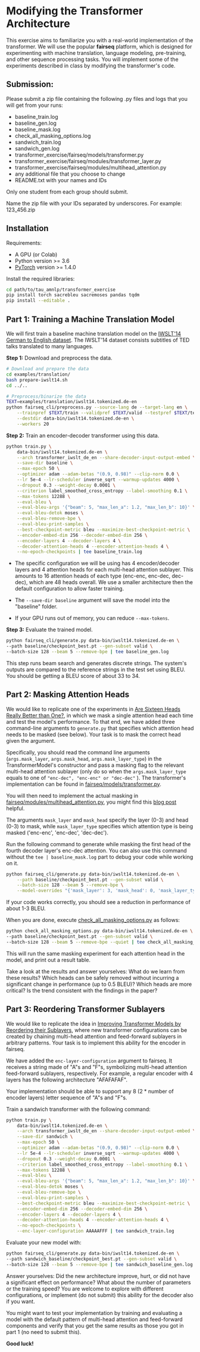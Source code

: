 # Modifying the Transformer Architecture

This exercise aims to familiarize you with a real-world implementation of the transformer.
We will use the popular **fairseq** platform, which is designed for experimenting with machine translation, language modeling, pre-training, and other sequence processing tasks.
You will implement some of the experiments described in class by modifying the transformer's code.

## Submission:

Please submit a zip file containing the following .py files and logs that you will get from your runs:
* baseline_train.log
* baseline_gen.log
* baseline_mask.log
* check_all_masking_options.log
* sandwich_train.log
* sandwich_gen.log
* transformer_exercise/fairseq/models/transformer.py
* transformer_exercise/fairseq/modules/transformer_layer.py
* transformer_exercise/fairseq/modules/multihead_attention.py
* any additional file that you choose to change 
* README.txt with your names and IDs

Only one student from each group should submit.

Name the zip file with your IDs separated by underscores.
For example: 123_456.zip

## Installation

Requirements:
* A GPU (or Colab)
* Python version >= 3.6
* [PyTorch](http://pytorch.org/) version >= 1.4.0

Install the required libraries:
```bash
cd path/to/tau_amnlp/transformer_exercise
pip install torch sacrebleu sacremoses pandas tqdm
pip install --editable .
```

## Part 1: Training a Machine Translation Model

We will first train a baseline machine translation model on the [IWSLT'14 German to English dataset](http://workshop2014.iwslt.org/downloads/proceeding.pdf).
The IWSLT'14 dataset consists subtitles of TED talks translated to many languages. 

**Step 1:** Download and preprocess the data.
```bash
# Download and prepare the data
cd examples/translation/
bash prepare-iwslt14.sh
cd ../..

# Preprocess/binarize the data
TEXT=examples/translation/iwslt14.tokenized.de-en
python fairseq_cli/preprocess.py --source-lang de --target-lang en \
    --trainpref $TEXT/train --validpref $TEXT/valid --testpref $TEXT/test \
    --destdir data-bin/iwslt14.tokenized.de-en \
    --workers 20
```

**Step 2:** Train an encoder-decoder transformer using this data.
```bash
python train.py \
    data-bin/iwslt14.tokenized.de-en \
    --arch transformer_iwslt_de_en --share-decoder-input-output-embed \
    --save-dir baseline \
    --max-epoch 50 \
    --optimizer adam --adam-betas "(0.9, 0.98)" --clip-norm 0.0 \
    --lr 5e-4 --lr-scheduler inverse_sqrt --warmup-updates 4000 \
    --dropout 0.3 --weight-decay 0.0001 \
    --criterion label_smoothed_cross_entropy --label-smoothing 0.1 \
    --max-tokens 12288 \
    --eval-bleu \
    --eval-bleu-args '{"beam": 5, "max_len_a": 1.2, "max_len_b": 10}' \
    --eval-bleu-detok moses \
    --eval-bleu-remove-bpe \
    --eval-bleu-print-samples \
    --best-checkpoint-metric bleu --maximize-best-checkpoint-metric \
    --encoder-embed-dim 256 --decoder-embed-dim 256 \
    --encoder-layers 4 --decoder-layers 4 \
    --decoder-attention-heads 4 --encoder-attention-heads 4 \
    --no-epoch-checkpoints | tee baseline_train.log
```

* The specific configuration we will be using has 4 encoder/decoder layers and 4 attention heads for each multi-head attention sublayer. This amounts to 16 attention heads of each type (enc-enc, enc-dec, dec-dec), which are 48 heads overall. We use a smaller architecture then the default configuration to allow faster training.

* The ```--save-dir baseline``` argument will save the model into the "baseline" folder.

* If your GPU runs out of memory, you can reduce ```--max-tokens```.

**Step 3:** Evaluate the trained model.
```bash
python fairseq_cli/generate.py data-bin/iwslt14.tokenized.de-en \
--path baseline/checkpoint_best.pt --gen-subset valid \
--batch-size 128 --beam 5 --remove-bpe | tee baseline_gen.log
```

This step runs beam search and generates discrete strings. The system's outputs are compared to the reference strings in the test set using BLEU. You should be getting a BLEU score of about 33 to 34.

## Part 2: Masking Attention Heads

We would like to replicate one of the experiments in [Are Sixteen Heads Really Better than One?](https://arxiv.org/abs/1905.10650), in which we mask a single attention head each time and test the model's performance.
To that end, we have added three command-line arguments to ```generate.py``` that specifies which attention head needs to be masked (see below). Your task is to mask the correct head given the argument.

Specifically, you should read the command line arguments (```args.mask_layer```, ```args.mask_head```, ```args.mask_layer_type```) in the TransformerModel's constructor and pass a masking flag to the relevant multi-head attention sublayer (only do so when the ```args.mask_layer_type``` equals to one of ```"enc-dec", "enc-enc" or "dec-dec"```  ). The transformer's implementation can be found in [fairseq/models/transformer.py](fairseq/models/transformer.py).

You will then need to implement the actual masking in [fairseq/modules/multihead_attention.py](fairseq/modules/multihead_attention.py), you might find this [blog post](http://jalammar.github.io/illustrated-transformer/) helpful.

The arguments ```mask_layer``` and ```mask_head``` specify the layer (0-3) and head (0-3) to mask, while ```mask_layer_type``` specifies which attention type is being masked ('enc-enc', 'enc-dec', 'dec-dec').

Run the following command to generate while masking the first head of the fourth decoder layer's enc-dec attention. You can also use this command without the `tee | baseline_mask.log` part to debug your code while working on it.
```bash
python fairseq_cli/generate.py data-bin/iwslt14.tokenized.de-en \
    --path baseline/checkpoint_best.pt --gen-subset valid \
    --batch-size 128 --beam 5 --remove-bpe \
    --model-overrides "{'mask_layer': 3, 'mask_head': 0, 'mask_layer_type': 'enc-dec'}" | tee baseline_mask.log
```
If your code works correctly, you should see a reduction in performance of about 1-3 BLEU.

When you are done, execute [check_all_masking_options.py](check_all_masking_options.py) as follows:
```bash
python check_all_masking_options.py data-bin/iwslt14.tokenized.de-en \
--path baseline/checkpoint_best.pt --gen-subset valid \
--batch-size 128 --beam 5 --remove-bpe --quiet | tee check_all_masking_options.log
```
This will run the same masking experiment for each attention head in the model, and print out a result table.

Take a look at the results and answer yourselves: What do we learn from these results? Which heads can be safely removed without incurring a significant change in performance (up to 0.5 BLEU)? Which heads are more critical? Is the trend consistent with the findings in the paper?

## Part 3: Reordering Transformer Sublayers

We would like to replicate the idea in [Improving Transformer Models by Reordering their Sublayers](https://arxiv.org/abs/1911.03864), where new transformer configurations can be created by chaining multi-head attention and feed-forward sublayers in arbitrary patterns. Your task is to implement this ability for the encoder in fairseq.

We have added the ```enc-layer-configuration```  argument to fairseq. It receives a string made of "A"s and "F"s, symbolizing multi-head attention feed-forward sublayers, respectively. For example, a regular encoder with 4 layers has the following architecture "AFAFAFAF".

Your implementation should be able to support any 8 (2 * number of encoder layers) letter sequence of "A"s and "F"s.

Train a sandwich transformer with the following command:

```bash
python train.py \
    data-bin/iwslt14.tokenized.de-en \
    --arch transformer_iwslt_de_en --share-decoder-input-output-embed \
    --save-dir sandwich \
    --max-epoch 50 \
    --optimizer adam --adam-betas "(0.9, 0.98)" --clip-norm 0.0 \
    --lr 5e-4 --lr-scheduler inverse_sqrt --warmup-updates 4000 \
    --dropout 0.3 --weight-decay 0.0001 \
    --criterion label_smoothed_cross_entropy --label-smoothing 0.1 \
    --max-tokens 12288 \
    --eval-bleu \
    --eval-bleu-args '{"beam": 5, "max_len_a": 1.2, "max_len_b": 10}' \
    --eval-bleu-detok moses \
    --eval-bleu-remove-bpe \
    --eval-bleu-print-samples \
    --best-checkpoint-metric bleu --maximize-best-checkpoint-metric \
    --encoder-embed-dim 256 --decoder-embed-dim 256 \
    --encoder-layers 4 --decoder-layers 4 \
    --decoder-attention-heads 4 --encoder-attention-heads 4 \
    --no-epoch-checkpoints \
    --enc-layer-configuration AAAAAFFF | tee sandwich_train.log
```
Evaluate your new model with:

```bash
python fairseq_cli/generate.py data-bin/iwslt14.tokenized.de-en \
--path sandwich_baseline/checkpoint_best.pt --gen-subset valid \
--batch-size 128 --beam 5 --remove-bpe | tee sandwich_baseline_gen.log
```
Answer yourselves: Did the new architecture improve, hurt, or did not have a significant effect on performance? What about the number of parameters or the training speed? You are welcome to explore with different configurations, or implement (do not submit) this ability for the decoder also if you want.

You might want to test your implementation by training and evaluating a model with the default pattern of multi-head attention and feed-forward components and verify that you get the same results as those you got in part 1 (no need to submit this).

**Good luck!**
